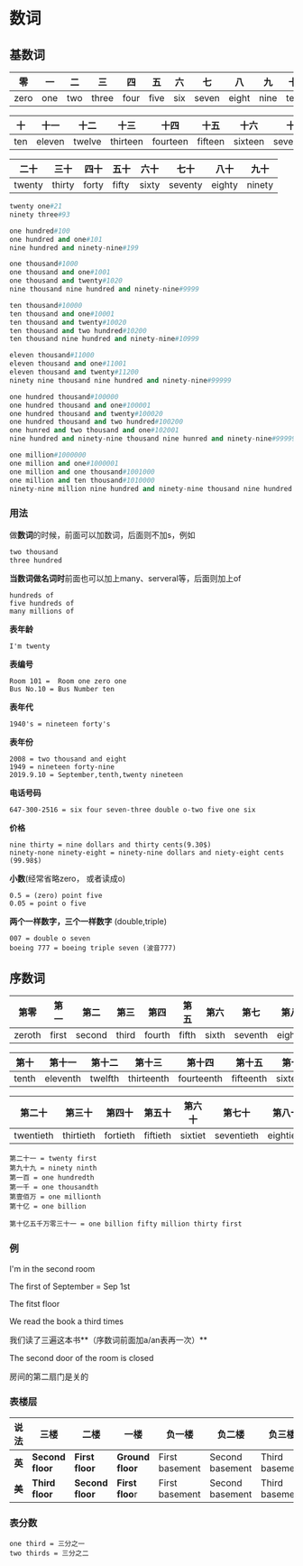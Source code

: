 # 数词

## 基数词

| 零   | 一   | 二   | 三    | 四   | 五   | 六   | 七    | 八    | 九   | 十   |
| ---- | ---- | ---- | ----- | ---- | ---- | ---- | ----- | ----- | ---- | ---- |
| zero | one  | two  | three | four | five | six  | seven | eight | nine | ten  |

| 十   | 十一   | 十二   | 十三     | 十四     | 十五    | 十六    | 十七      | 十八     | 十九     |
| ---- | ------ | ------ | -------- | -------- | ------- | ------- | --------- | -------- | -------- |
| ten  | eleven | twelve | thirteen | fourteen | fifteen | sixteen | seventeen | eighteen | nineteen |

| 二十   | 三十   | 四十  | 五十  | 六十  | 七十    | 八十   | 九十   |
| ------ | ------ | ----- | ----- | ----- | ------- | ------ | ------ |
| twenty | thirty | forty | fifty | sixty | seventy | eighty | ninety |

```python
twenty one#21
ninety three#93
```

```python
one hundred#100
one hundred and one#101
nine hundred and ninety-nine#199
```

```python
one thousand#1000
one thousand and one#1001
one thousand and twenty#1020
nine thousand nine hundred and ninety-nine#9999
```

```python
ten thousand#10000
ten thousand and one#10001
ten thousand and twenty#10020
ten thousand and two hundred#10200
ten thousand nine hundred and ninety-nine#10999
```

```python
eleven thousand#11000
eleven thousand and one#11001
eleven thousand and twenty#11200
ninety nine thousand nine hundred and ninety-nine#99999
```

```python
one hundred thousand#100000
one hundred thousand and one#100001
one hundred thousand and twenty#100020
one hundred thousand and two hundred#100200
one hunred and two thousand and one#102001
nine hundred and ninety-nine thousand nine hunred and ninety-nine#999999
```

```python
one million#1000000
one million and one#1000001
one million and one thousand#1001000
one million and ten thousand#1010000
ninety-nine million nine hundred and ninety-nine thousand nine hundred and ninety-nine#99,999,999

```

### 用法

做**数词**的时候，前面可以加数词，后面则不加s，例如

```python
two thousand
three hundred
```



**当数词做名词时**前面也可以加上many、serveral等，后面则加上of

```
hundreds of
five hundreds of
many millions of
```



**表年龄**

```
I'm twenty
```



**表编号**

```
Room 101 =  Room one zero one
Bus No.10 = Bus Number ten
```



**表年代**

```
1940's = nineteen forty's
```



**表年份**

```
2008 = two thousand and eight
1949 = nineteen forty-nine
2019.9.10 = September,tenth,twenty nineteen
```



**电话号码**

```
647-300-2516 = six four seven-three double o-two five one six
```



**价格**

```
nine thirty = nine dollars and thirty cents(9.30$)
ninety-none ninety-eight = ninety-nine dollars and niety-eight cents (99.98$)
```



**小数**(经常省略zero， 或者读成o)

```
0.5 = (zero) point five
0.05 = point o five
```



**两个一样数字，三个一样数字** (double,triple)

```
007 = double o seven
boeing 777 = boeing triple seven (波音777)
```



## 序数词

| 第零   | 第一  | 第二   | 第三  | 第四   | 第五  | 第六  | 第七    | 第八   | 第九  |
| ------ | ----- | ------ | ----- | ------ | ----- | ----- | ------- | ------ | ----- |
| zeroth | first | second | third | fourth | fifth | sixth | seventh | eighth | ninth |



| 第十  | 第十一   | 第十二  | 第十三     | 第十四     | 第十五    | 第十六    | 第十七      | 第十八     | 第十九     |
| ----- | -------- | ------- | ---------- | ---------- | --------- | --------- | ----------- | ---------- | ---------- |
| tenth | eleventh | twelfth | thirteenth | fourteenth | fifteenth | sixteenth | seventeenth | eighteenth | nineteenth |



| 第二十    | 第三十    | 第四十   | 第五十   | 第六十  | 第七十     | 第八十    | 第九十    |
| --------- | --------- | -------- | -------- | ------- | ---------- | --------- | --------- |
| twentieth | thirtieth | fortieth | fiftieth | sixtiet | seventieth | eightieth | ninetieth |



 

```
第二十一 = twenty first
第九十九 = ninety ninth
第一百 = one hundredth
第一千 = one thousandth
第壹佰万 = one millionth
第十亿 = one billion

第十亿五千万零三十一 = one billion fifty million thirty first
```



### 例

I'm in the second room



The first of September = Sep 1st



The fitst floor



We read the book a third times

我们读了三遍这本书**（序数词前面加a/an表再一次）**



The second door of the room is closed

房间的第二扇门是关的

### 表楼层

| 说法   | **三楼**         | **二楼**         | **一楼**         | **负一楼**     | **负二楼**      | **负三楼**     |
| ------ | ---------------- | ---------------- | ---------------- | -------------- | --------------- | -------------- |
| **英** | **Second floor** | **First floor**  | **Ground floor** | First basement | Second basement | Third basement |
| **美** | **Third floor**  | **Second floor** | **First floo**r  | First basement | Second basement | Third basement |

 

### 表分数



```
one third = 三分之一
two thirds = 三分之二
```





